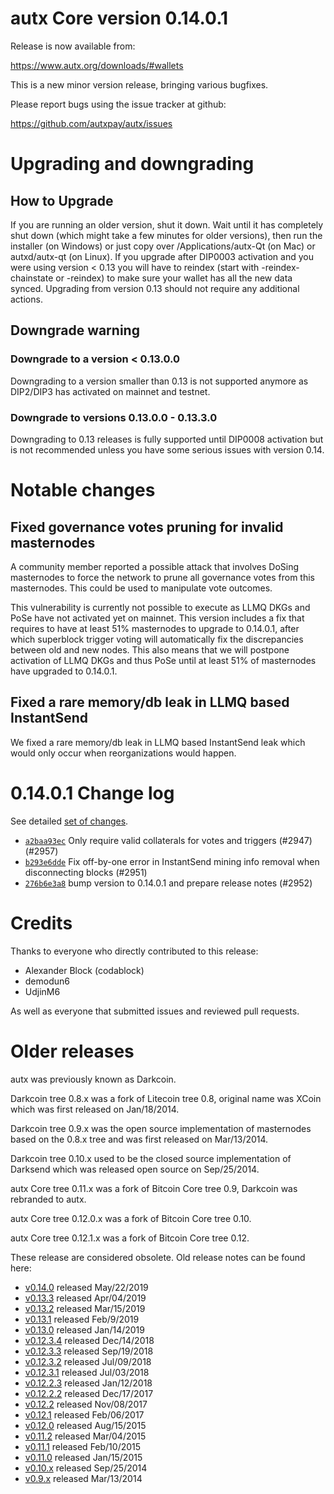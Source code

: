 autx Core version 0.14.0.1
==========================

Release is now available from:

  <https://www.autx.org/downloads/#wallets>

This is a new minor version release, bringing various bugfixes.

Please report bugs using the issue tracker at github:

  <https://github.com/autxpay/autx/issues>


Upgrading and downgrading
=========================

How to Upgrade
--------------

If you are running an older version, shut it down. Wait until it has completely
shut down (which might take a few minutes for older versions), then run the
installer (on Windows) or just copy over /Applications/autx-Qt (on Mac) or
autxd/autx-qt (on Linux). If you upgrade after DIP0003 activation and you were
using version < 0.13 you will have to reindex (start with -reindex-chainstate
or -reindex) to make sure your wallet has all the new data synced. Upgrading from
version 0.13 should not require any additional actions.

Downgrade warning
-----------------

### Downgrade to a version < 0.13.0.0

Downgrading to a version smaller than 0.13 is not supported anymore as DIP2/DIP3 has
activated on mainnet and testnet.

### Downgrade to versions 0.13.0.0 - 0.13.3.0

Downgrading to 0.13 releases is fully supported until DIP0008 activation but is not
recommended unless you have some serious issues with version 0.14.

Notable changes
===============

Fixed governance votes pruning for invalid masternodes 
------------------------------------------------------
A community member reported a possible attack that involves DoSing masternodes to force the network
to prune all governance votes from this masternodes. This could be used to manipulate vote outcomes.

This vulnerability is currently not possible to execute as LLMQ DKGs and PoSe have not activated yet on
mainnet. This version includes a fix that requires to have at least 51% masternodes to upgrade to
0.14.0.1, after which superblock trigger voting will automatically fix the discrepancies between
old and new nodes. This also means that we will postpone activation of LLMQ DKGs and thus PoSe until
at least 51% of masternodes have upgraded to 0.14.0.1.

Fixed a rare memory/db leak in LLMQ based InstantSend
-----------------------------------------------------
We fixed a rare memory/db leak in LLMQ based InstantSend leak which would only occur when reorganizations
would happen.

0.14.0.1 Change log
===================

See detailed [set of changes](https://github.com/autxpay/autx/compare/v0.14.0.0...autxpay:v0.14.0.1).

- [`a2baa93ec`](https://github.com/autxpay/autx/commit/a2baa93ec) Only require valid collaterals for votes and triggers (#2947) (#2957)
- [`b293e6dde`](https://github.com/autxpay/autx/commit/b293e6dde) Fix off-by-one error in InstantSend mining info removal when disconnecting blocks (#2951)
- [`276b6e3a8`](https://github.com/autxpay/autx/commit/276b6e3a8) bump version to 0.14.0.1 and prepare release notes (#2952)

Credits
=======

Thanks to everyone who directly contributed to this release:

- Alexander Block (codablock)
- demodun6
- UdjinM6

As well as everyone that submitted issues and reviewed pull requests.

Older releases
==============

autx was previously known as Darkcoin.

Darkcoin tree 0.8.x was a fork of Litecoin tree 0.8, original name was XCoin
which was first released on Jan/18/2014.

Darkcoin tree 0.9.x was the open source implementation of masternodes based on
the 0.8.x tree and was first released on Mar/13/2014.

Darkcoin tree 0.10.x used to be the closed source implementation of Darksend
which was released open source on Sep/25/2014.

autx Core tree 0.11.x was a fork of Bitcoin Core tree 0.9,
Darkcoin was rebranded to autx.

autx Core tree 0.12.0.x was a fork of Bitcoin Core tree 0.10.

autx Core tree 0.12.1.x was a fork of Bitcoin Core tree 0.12.

These release are considered obsolete. Old release notes can be found here:

- [v0.14.0](https://github.com/autxpay/autx/blob/master/doc/release-notes/autx/release-notes-0.14.0.md) released May/22/2019
- [v0.13.3](https://github.com/autxpay/autx/blob/master/doc/release-notes/autx/release-notes-0.13.3.md) released Apr/04/2019
- [v0.13.2](https://github.com/autxpay/autx/blob/master/doc/release-notes/autx/release-notes-0.13.2.md) released Mar/15/2019
- [v0.13.1](https://github.com/autxpay/autx/blob/master/doc/release-notes/autx/release-notes-0.13.1.md) released Feb/9/2019
- [v0.13.0](https://github.com/autxpay/autx/blob/master/doc/release-notes/autx/release-notes-0.13.0.md) released Jan/14/2019
- [v0.12.3.4](https://github.com/autxpay/autx/blob/master/doc/release-notes/autx/release-notes-0.12.3.4.md) released Dec/14/2018
- [v0.12.3.3](https://github.com/autxpay/autx/blob/master/doc/release-notes/autx/release-notes-0.12.3.3.md) released Sep/19/2018
- [v0.12.3.2](https://github.com/autxpay/autx/blob/master/doc/release-notes/autx/release-notes-0.12.3.2.md) released Jul/09/2018
- [v0.12.3.1](https://github.com/autxpay/autx/blob/master/doc/release-notes/autx/release-notes-0.12.3.1.md) released Jul/03/2018
- [v0.12.2.3](https://github.com/autxpay/autx/blob/master/doc/release-notes/autx/release-notes-0.12.2.3.md) released Jan/12/2018
- [v0.12.2.2](https://github.com/autxpay/autx/blob/master/doc/release-notes/autx/release-notes-0.12.2.2.md) released Dec/17/2017
- [v0.12.2](https://github.com/autxpay/autx/blob/master/doc/release-notes/autx/release-notes-0.12.2.md) released Nov/08/2017
- [v0.12.1](https://github.com/autxpay/autx/blob/master/doc/release-notes/autx/release-notes-0.12.1.md) released Feb/06/2017
- [v0.12.0](https://github.com/autxpay/autx/blob/master/doc/release-notes/autx/release-notes-0.12.0.md) released Aug/15/2015
- [v0.11.2](https://github.com/autxpay/autx/blob/master/doc/release-notes/autx/release-notes-0.11.2.md) released Mar/04/2015
- [v0.11.1](https://github.com/autxpay/autx/blob/master/doc/release-notes/autx/release-notes-0.11.1.md) released Feb/10/2015
- [v0.11.0](https://github.com/autxpay/autx/blob/master/doc/release-notes/autx/release-notes-0.11.0.md) released Jan/15/2015
- [v0.10.x](https://github.com/autxpay/autx/blob/master/doc/release-notes/autx/release-notes-0.10.0.md) released Sep/25/2014
- [v0.9.x](https://github.com/autxpay/autx/blob/master/doc/release-notes/autx/release-notes-0.9.0.md) released Mar/13/2014

